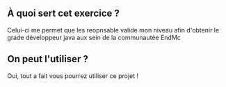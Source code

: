 ## À quoi sert cet exercice ?

Celui-ci me permet que les reopnsable valide mon niveau afin d'obtenir le grade développeur java aux sein de la communautée EndMc

## On peut l'utiliser ?

Oui, tout a fait vous pourrez utiliser ce projet !

